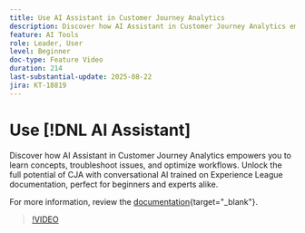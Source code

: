 ```yaml
---
title: Use AI Assistant in Customer Journey Analytics
description: Discover how AI Assistant in Customer Journey Analytics empowers you to learn concepts, troubleshoot issues, and optimize workflows.
feature: AI Tools
role: Leader, User
level: Beginner
doc-type: Feature Video
duration: 214
last-substantial-update: 2025-08-22
jira: KT-18819
---
```

# Use [!DNL AI Assistant]

Discover how AI Assistant in Customer Journey Analytics empowers you to learn concepts, troubleshoot issues, and optimize workflows. Unlock the full potential of CJA with conversational AI trained on Experience League documentation, perfect for beginners and experts alike.

For more information, review the [documentation](https://experienceleague.adobe.com/en/docs/analytics-platform/using/cja-overview/cja-b2c-overview/ai-assistant){target="_blank"}.

>[!VIDEO](https://video.tv.adobe.com/v/3471136/?learn=on)
